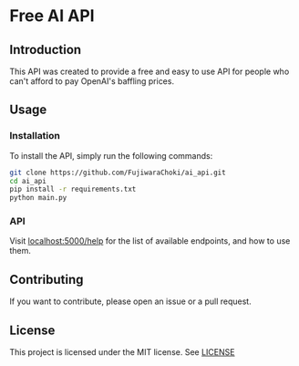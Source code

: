 # Free AI API

## Introduction

This API was created to provide a free and easy to use API for people
who can't afford to pay OpenAI's baffling prices.

## Usage

### Installation

To install the API, simply run the following commands:

```bash
git clone https://github.com/FujiwaraChoki/ai_api.git
cd ai_api
pip install -r requirements.txt
python main.py
```

### API

Visit [localhost:5000/help](http://localhost:5000/help) for the list
of available endpoints, and how to use them.

## Contributing

If you want to contribute, please open an issue or a pull request.

## License

This project is licensed under the MIT license. See [LICENSE](LICENSE)